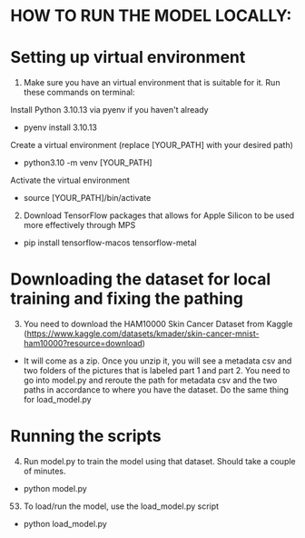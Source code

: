# HOW TO RUN THE MODEL LOCALLY:

# Setting up virtual environment 

1. Make sure you have an virtual environment that is suitable for it. Run these commands on terminal:

Install Python 3.10.13 via pyenv if you haven't already
- pyenv install 3.10.13

Create a virtual environment (replace [YOUR_PATH] with your desired path)
- python3.10 -m venv [YOUR_PATH]

Activate the virtual environment
- source [YOUR_PATH]/bin/activate


2. Download TensorFlow packages that allows for Apple Silicon to be used more effectively through MPS 

- pip install tensorflow-macos tensorflow-metal

# Downloading the dataset for local training and fixing the pathing

3. You need to download the HAM10000 Skin Cancer Dataset from Kaggle (https://www.kaggle.com/datasets/kmader/skin-cancer-mnist-ham10000?resource=download) 

- It will come as a zip. Once you unzip it, you will see a metadata csv and two folders of the pictures that is labeled part 1 and part 2. You need to go into model.py and reroute the path for metadata csv and the two paths in accordance to where you have the dataset. Do the same thing for load_model.py 

# Running the scripts

4. Run model.py to train the model using that dataset. Should take a couple of minutes.

- python model.py

53. To load/run the model, use the load_model.py script 

- python load_model.py 